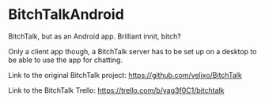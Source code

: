 BitchTalkAndroid
================

BitchTalk, but as an Android app. Brilliant innit, bitch?

Only a client app though, a BitchTalk server has to be set up on a desktop to be able to use the app for chatting.

Link to the original BitchTalk project: https://github.com/velixo/BitchTalk

Link to the BitchTalk Trello: https://trello.com/b/yag3f0C1/bitchtalk
